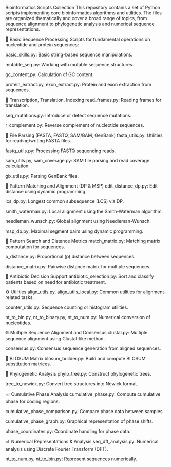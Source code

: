 Bioinformatics Scripts Collection
This repository contains a set of Python scripts implementing core bioinformatics algorithms and utilities. The files are organized thematically and cover a broad range of topics, from sequence alignment to phylogenetic analysis and numerical sequence representations.


🔬 Basic Sequence Processing
Scripts for fundamental operations on nucleotide and protein sequences:

basic_skills.py: Basic string-based sequence manipulations.

mutable_seq.py: Working with mutable sequence structures.

gc_content.py: Calculation of GC content.

protein_extract.py, exon_extract.py: Protein and exon extraction from sequences.


🧬 Transcription, Translation, Indexing
read_frames.py: Reading frames for translation.

seq_mutations.py: Introduce or detect sequence mutations.

r_complement.py: Reverse complement of nucleotide sequences.


📁 File Parsing (FASTA, FASTQ, SAM/BAM, GenBank)
fasta_utils.py: Utilities for reading/writing FASTA files.

fastq_utils.py: Processing FASTQ sequencing reads.

sam_utils.py, sam_coverage.py: SAM file parsing and read coverage calculation.

gb_utils.py: Parsing GenBank files.


📐 Pattern Matching and Alignment (DP & MSP)
edit_distance_dp.py: Edit distance using dynamic programming.

lcs_dp.py: Longest common subsequence (LCS) via DP.

smith_waterman.py: Local alignment using the Smith-Waterman algorithm.

needleman_wunsch.py: Global alignment using Needleman-Wunsch.

msp_dp.py: Maximal segment pairs using dynamic programming.


🔎 Pattern Search and Distance Metrics
match_matrix.py: Matching matrix computation for sequences.

p_distance.py: Proportional (p) distance between sequences.

distance_matrix.py: Pairwise distance matrix for multiple sequences.


🧠 Antibiotic Decision Support
antibiotic_selection.py: Sort and classify patients based on need for antibiotic treatment.


⚙️ Utilities
align_utils.py, align_utils_local.py: Common utilities for alignment-related tasks.

counter_utils.py: Sequence counting or histogram utilities.

nt_to_bin.py, nt_to_binary.py, nt_to_num.py: Numerical conversion of nucleotides.


🌐 Multiple Sequence Alignment and Consensus
clustal.py: Multiple sequence alignment using Clustal-like method.

consensus.py: Consensus sequence generation from aligned sequences.


🔢 BLOSUM Matrix
blosum_builder.py: Build and compute BLOSUM substitution matrices.


🌳 Phylogenetic Analysis
phylo_tree.py: Construct phylogenetic trees.


tree_to_newick.py: Convert tree structures into Newick format.


📈 Cumulative Phase Analysis
cumulative_phase.py: Compute cumulative phase for coding regions.

cumulative_phase_comparison.py: Compare phase data between samples.

cumulative_phase_graph.py: Graphical representation of phase shifts.

phase_coordinates.py: Coordinate handling for phase data.


📊 Numerical Representations & Analysis
seq_dft_analysis.py: Numerical analysis using Discrete Fourier Transform (DFT).

nt_to_num.py, nt_to_bin.py: Represent sequences numerically.
